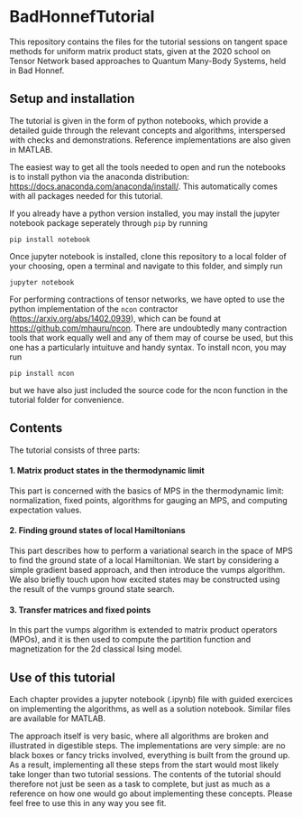 # BadHonnefTutorial

This repository contains the files for the tutorial sessions on tangent space methods for uniform matrix product stats, given at the 2020 school on Tensor Network based approaches to Quantum Many-Body Systems, held in Bad Honnef.

## Setup and installation

The tutorial is given in the form of python notebooks, which provide a detailed guide through the relevant concepts and algorithms, interspersed with checks and demonstrations. Reference implementations are also given in MATLAB.

The easiest way to get all the tools needed to open and run the notebooks is to install python via the anaconda distribution: https://docs.anaconda.com/anaconda/install/. This automatically comes with all packages needed for this tutorial.

If you already have a python version installed, you may install the jupyter notebook package seperately through <code>pip</code> by running
```console
pip install notebook
```

Once jupyter notebook is installed, clone this repository to a local folder of your choosing, open a terminal and navigate to this folder, and simply run
```console
jupyter notebook
```

For performing contractions of tensor networks, we have opted to use the python implementation of the <code>ncon</code> contractor (https://arxiv.org/abs/1402.0939), which can be found at https://github.com/mhauru/ncon. There are undoubtedly many contraction tools that work equally well and any of them may of course be used, but this one has a particularly intuituve and handy syntax. To install ncon, you may run
```console
pip install ncon
```
but we have also just included the source code for the ncon function in the tutorial folder for convenience.


## Contents

The tutorial consists of three parts:

#### 1. Matrix product states in the thermodynamic limit
This part is concerned with the basics of MPS in the thermodynamic limit: normalization, fixed points, algorithms for gauging an MPS, and computing expectation values.

#### 2. Finding ground states of local Hamiltonians
This part describes how to perform a variational search in the space of MPS to find the ground state of a local Hamiltonian. We start by considering a simple gradient based approach, and then introduce the vumps algorithm. We also briefly touch upon how excited states may be constructed using the result of the vumps ground state search.

#### 3. Transfer matrices and fixed points
In this part the vumps algorithm is extended to matrix product operators (MPOs), and it is then used to compute the partition function and magnetization for the 2d classical Ising model.


## Use of this tutorial
Each chapter provides a jupyter notebook (.ipynb) file with guided exercices on implementing the algorithms, as well as a solution notebook. Similar files are available for MATLAB.

The approach itself is very basic, where all algorithms are broken and illustrated in digestible steps. The implementations are very simple: are no black boxes or fancy tricks involved, everything is built from the ground up. As a result, implementing all these steps from the start would most likely take longer than two tutorial sessions. The contents of the tutorial should therefore not just be seen as a task to complete, but just as much as a reference on how one would go about implementing these concepts. Please feel free to use this in any way you see fit.
